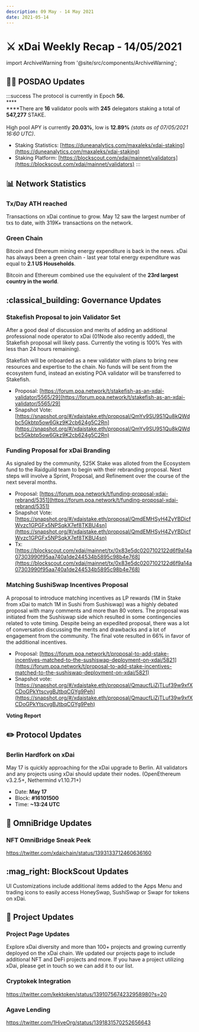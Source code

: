 ```yaml
---
description: 09 May - 14 May 2021
date: 2021-05-14
---
```


# ⚔️ xDai Weekly Recap - 14/05/2021

import ArchiveWarning from '@site/src/components/ArchiveWarning';

<ArchiveWarning />

## 👷‍♀️ POSDAO Updates

:::success
The protocol is currently in Epoch **56.**\
****\
****There are **16** validator pools with **245** delegators staking a total of **547,277** STAKE.\
\
High pool APY is currently **20.03%**, low is **12.89%** _(stats as of 07/05/2021 16:60 UTC)_.

* Staking Statistics: [https://duneanalytics.com/maxaleks/xdai-staking](https://duneanalytics.com/maxaleks/xdai-staking)
* Staking Platform: [https://blockscout.com/xdai/mainnet/validators](https://blockscout.com/xdai/mainnet/validators)
:::

## 📊 Network Statistics

### Tx/Day ATH reached

Transactions on xDai continue to grow. May 12 saw the largest number of txs to date, with 319K+ transactions on the network.

### Green Chain

Bitcoin and Ethereum mining energy expenditure is back in the news. xDai has always been a green chain - last year total energy expenditure was equal to **2.1 US Households**. 

Bitcoin and Ethereum combined use the equivalent of the **23rd largest country in the world**.

## :classical\_building: Governance Updates

### Stakefish Proposal to join Validator Set

After a good deal of discussion and merits of adding an additional professional node operator to xDai (01Node also recently added), the Stakefish proposal will likely pass. Currently the voting is 100% Yes with less than 24 hours remaining).

Stakefish will be onboarded as a new validator with plans to bring new resources and expertise to the chain. No funds will be sent from the ecosystem fund, instead an existing POA validator will be transferred to Stakefish.

* Proposal: [https://forum.poa.network/t/stakefish-as-an-xdai-validator/5565/29](https://forum.poa.network/t/stakefish-as-an-xdai-validator/5565/29)
* Snapshot Vote: [https://snapshot.org/#/xdaistake.eth/proposal/QmYv9SU9S1Qu8kQWdbc5Gkbtp5ow6Gkz9K2cb624g5C2Rn](https://snapshot.org/#/xdaistake.eth/proposal/QmYv9SU9S1Qu8kQWdbc5Gkbtp5ow6Gkz9K2cb624g5C2Rn)

### Funding Proposal for xDai Branding

As signaled by the community, 525K Stake was alloted from the Ecosystem fund to the Raidguild team to begin with their rebranding proposal. Next steps will involve a Sprint, Proposal, and Refinement over the course of the next several months.

* Proposal: [https://forum.poa.network/t/funding-proposal-xdai-rebrand/5351](https://forum.poa.network/t/funding-proposal-xdai-rebrand/5351)
* Snapshot Vote: [https://snapshot.org/#/xdaistake.eth/proposal/QmdEMHSyH4ZyYBDicfWvzc1GPGFx5NPSqkX7ef8TKBU4sn](https://snapshot.org/#/xdaistake.eth/proposal/QmdEMHSyH4ZyYBDicfWvzc1GPGFx5NPSqkX7ef8TKBU4sn)
* Tx: [https://blockscout.com/xdai/mainnet/tx/0x83e5dc0207102122d6f9a14a07303990f95aa740a1de244534b5895c98b4e768](https://blockscout.com/xdai/mainnet/tx/0x83e5dc0207102122d6f9a14a07303990f95aa740a1de244534b5895c98b4e768)

### Matching SushiSwap Incentives Proposal

A proposal to introduce matching incentives as LP rewards (1M in Stake from xDai to match 1M in Sushi from Sushiswap) was a highly debated proposal with many comments and more than 80 voters. The proposal was initiated from the Sushiswap side which resulted in some contingencies related to vote timing. Despite being an expedited proposal, there was a lot of conversation discussing the merits and drawbacks and a lot of engagement from the community. The final vote resulted in 66% in favor of the additional incentives.

* Proposal: [https://forum.poa.network/t/proposal-to-add-stake-incentives-matched-to-the-sushiswap-deployment-on-xdai/5821](https://forum.poa.network/t/proposal-to-add-stake-incentives-matched-to-the-sushiswap-deployment-on-xdai/5821)
* Snapshot vote: [https://snapshot.org/#/xdaistake.eth/proposal/QmaucfLiZjTLuf39w9xfXCDoGPkYtscvgBJtbqCGYg9Peh](https://snapshot.org/#/xdaistake.eth/proposal/QmaucfLiZjTLuf39w9xfXCDoGPkYtscvgBJtbqCGYg9Peh)

**Voting Report**

## :pencil2: Protocol Updates

### Berlin Hardfork on xDai

May 17 is quickly approaching for the xDai upgrade to Berlin. All validators and any projects using xDai should update their nodes. (OpenEthereum v3.2.5+, Nethermind v1.10.71+)

* Date: **May 17**
* Block: **#16101500**
* Time: **\~13:24 UTC**

## 🌉 OmniBridge Updates

### NFT OmniBridge Sneak Peek

https://twitter.com/xdaichain/status/1393133712460636160

## :mag\_right: BlockScout Updates

UI Customizations include additional items added to the Apps Menu and trading icons to easily access HoneySwap, SushiSwap or Swapr for tokens on xDai.

## :butterfly: Project Updates

### Project Page Updates

Explore xDai diversity and more than 100+ projects and growing currently deployed on the xDai chain. We updated our projects page to include additional NFT and DeFi projects and more. If you have a project utilizing xDai, please get in touch so we can add it to our list.

### Cryptokek Integration

https://twitter.com/kektoken/status/1391075674232958980?s=20

### Agave Lending

https://twitter.com/1HiveOrg/status/1391831570252656643





##

